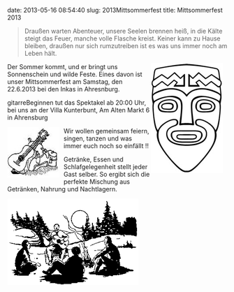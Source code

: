date: 2013-05-16 08:54:40
slug: 2013Mittsommerfest
title: Mittsommerfest 2013

> Draußen warten Abenteuer,
> unsere Seelen brennen heiß,
> in die Kälte steigt das Feuer,
> manche volle Flasche kreist.
> Keiner kann zu Hause bleiben,
> draußen nur sich rumzutreiben
> ist es was uns immer noch am Leben hält.



<div style="float: right; margin:0 10px 10px 0">
    <img src="/uploads/2013/05/inka-e1368720586261.jpg" alt="Inka Kopf" title="Inka Kopf"/>
</div>

Der Sommer kommt, und er bringt uns Sonnenschein und wilde Feste. Eines davon ist unser Mittsommerfest am Samstag, den 22.6.2013 bei den Inkas in Ahresnburg.

gitarreBeginnen tut das Spektakel ab 20:00 Uhr,
bei uns an der Villa Kunterbunt,
Am Alten Markt 6 in Ahrensburg


<div style="float: left; margin:0 10px 10px 0">
    <img src="/uploads/2013/05/gitarre-e1368720610636.jpg" alt="Gitarre und Affe" title="Gitarre"/>
</div>

Wir wollen gemeinsam feiern, singen, tanzen und was immer euch noch so einfällt !!

Getränke, Essen und Schlafgelegenheit stellt jeder Gast selber. So ergibt sich die perfekte Mischung aus Getränken, Nahrung und Nachtlagern.


<div style="float: center; margin:0 10px 10px 0">
    <img src="/uploads/2013/05/feuerkreis-300x197.gif" alt="Singerunde am Feuerkreis" title="Feuerkreis"/>
</div>
